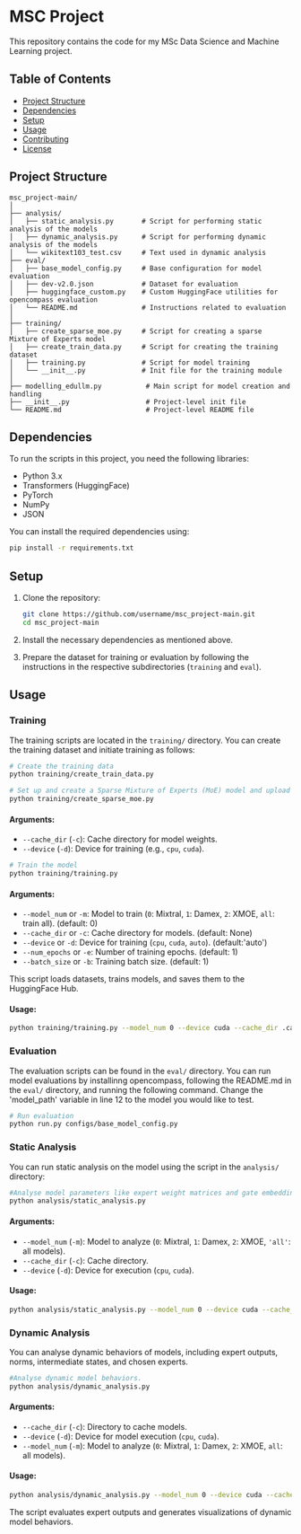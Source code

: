 # MSC Project

This repository contains the code for my MSc Data Science and Machine Learning project.

## Table of Contents

- [Project Structure](#project-structure)
- [Dependencies](#dependencies)
- [Setup](#setup)
- [Usage](#usage)
- [Contributing](#contributing)
- [License](#license)

## Project Structure

```
msc_project-main/
│
├── analysis/
│   ├── static_analysis.py       # Script for performing static analysis of the models
│   ├── dynamic_analysis.py      # Script for performing dynamic analysis of the models
│   └── wikitext103_test.csv     # Text used in dynamic analysis
├── eval/
│   ├── base_model_config.py     # Base configuration for model evaluation
│   ├── dev-v2.0.json            # Dataset for evaluation
│   ├── huggingface_custom.py    # Custom HuggingFace utilities for opencompass evaluation
│   └── README.md                # Instructions related to evaluation
│
├── training/
│   ├── create_sparse_moe.py     # Script for creating a sparse Mixture of Experts model
│   ├── create_train_data.py     # Script for creating the training dataset
│   ├── training.py              # Script for model training
│   └── __init__.py              # Init file for the training module
│
├── modelling_edullm.py           # Main script for model creation and handling
├── __init__.py                   # Project-level init file
└── README.md                     # Project-level README file
```

## Dependencies

To run the scripts in this project, you need the following libraries:

- Python 3.x
- Transformers (HuggingFace)
- PyTorch
- NumPy
- JSON

You can install the required dependencies using:

```bash
pip install -r requirements.txt
```

## Setup

1. Clone the repository:

   ```bash
   git clone https://github.com/username/msc_project-main.git
   cd msc_project-main
   ```

2. Install the necessary dependencies as mentioned above.

3. Prepare the dataset for training or evaluation by following the instructions in the respective subdirectories (`training` and `eval`).

## Usage

### Training

The training scripts are located in the `training/` directory. You can create the training dataset and initiate training as follows:

```bash
# Create the training data
python training/create_train_data.py
```

```bash
# Set up and create a Sparse Mixture of Experts (MoE) model and upload it to HuggingFace.
python training/create_sparse_moe.py
```

#### Arguments:
- `--cache_dir` (`-c`): Cache directory for model weights.
- `--device` (`-d`): Device for training (e.g., `cpu`, `cuda`).

```bash
# Train the model
python training/training.py
```

#### Arguments:
- `--model_num` or `-m`: Model to train (`0`: Mixtral, `1`: Damex, `2`: XMOE, `all`: train all). (default: 0)
- `--cache_dir` or `-c`: Cache directory for models. (default: None)
- `--device` or `-d`: Device for training (`cpu`, `cuda`, `auto`). (default:'auto')
- `--num_epochs` or `-e`: Number of training epochs. (default: 1)
- `--batch_size` or `-b`: Training batch size. (default: 1)

This script loads datasets, trains models, and saves them to the HuggingFace Hub.

#### Usage:
```bash
python training/training.py --model_num 0 --device cuda --cache_dir .cache --num_epochs 1 --batch_size 1
```

### Evaluation

The evaluation scripts can be found in the `eval/` directory. You can run model evaluations by installinng opencompass, following the README.md in the `eval/` directory, and running the following command. Change the 'model_path' variable  in line 12 to the model you would like to test.

```bash
# Run evaluation
python run.py configs/base_model_config.py

```

### Static Analysis

You can run static analysis on the model using the script in the `analysis/` directory:

```bash
#Analyse model parameters like expert weight matrices and gate embeddings.
python analysis/static_analysis.py
```

#### Arguments:
- `--model_num` (`-m`): Model to analyze (`0`: Mixtral, `1`: Damex, `2`: XMOE, `'all'`: all models).
- `--cache_dir` (`-c`): Cache directory.
- `--device` (`-d`): Device for execution (`cpu`, `cuda`).

#### Usage:
```bash
python analysis/static_analysis.py --model_num 0 --device cuda --cache_dir .cache
```

### Dynamic Analysis

You can analyse dynamic behaviors of models, including expert outputs, norms, intermediate states, and chosen experts.

```bash
#Analyse dynamic model behaviors.
python analysis/dynamic_analysis.py
```

#### Arguments:
- `--cache_dir` (`-c`): Directory to cache models.
- `--device` (`-d`): Device for model execution (`cpu`, `cuda`).
- `--model_num` (`-m`): Model to analyze (`0`: Mixtral, `1`: Damex, `2`: XMOE, `all`: all models).

#### Usage:
```bash
python analysis/dynamic_analysis.py --model_num 0 --device cuda --cache_dir .cache
```

The script evaluates expert outputs and generates visualizations of dynamic model behaviors.